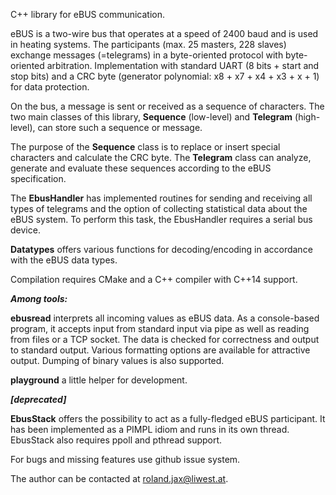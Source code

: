 C++ library for eBUS communication.

eBUS is a two-wire bus that operates at a speed of 2400 baud and is used in heating systems. 
The participants (max. 25 masters, 228 slaves) exchange messages (=telegrams) in a byte-oriented
protocol with byte-oriented arbitration. Implementation with standard UART (8 bits + start and stop bits)
and a CRC byte (generator polynomial: x8 + x7 + x4 + x3 + x + 1) for data protection.

On the bus, a message is sent or received as a sequence of characters. The two main classes of this 
library, **Sequence** (low-level) and **Telegram** (high-level), can store such a sequence or message.

The purpose of the **Sequence** class is to replace or insert special characters and calculate the CRC byte. 
The **Telegram** class can analyze, generate and evaluate these sequences according to the eBUS specification.

The **EbusHandler** has implemented routines for sending and receiving all types of telegrams and the option 
of collecting statistical data about the eBUS system. To perform this task, the EbusHandler requires a serial 
bus device.

**Datatypes** offers various functions for decoding/encoding in accordance with the eBUS data types.

Compilation requires CMake and a C++ compiler with C++14 support. 

***Among tools:***

**ebusread** interprets all incoming values ​​as eBUS data. As a console-based program, it accepts input from
standard input via pipe as well as reading from files or a TCP socket. The data is checked for correctness
and output to standard output. Various formatting options are available for attractive output. Dumping of
binary values ​​is also supported.

**playground** a little helper for development.


***[deprecated]***

 **EbusStack** offers the possibility to act as a fully-fledged eBUS participant. It has been implemented
as a PIMPL idiom and runs in its own thread. EbusStack also requires ppoll and pthread support.


For bugs and missing features use github issue system.

The author can be contacted at roland.jax@liwest.at.
